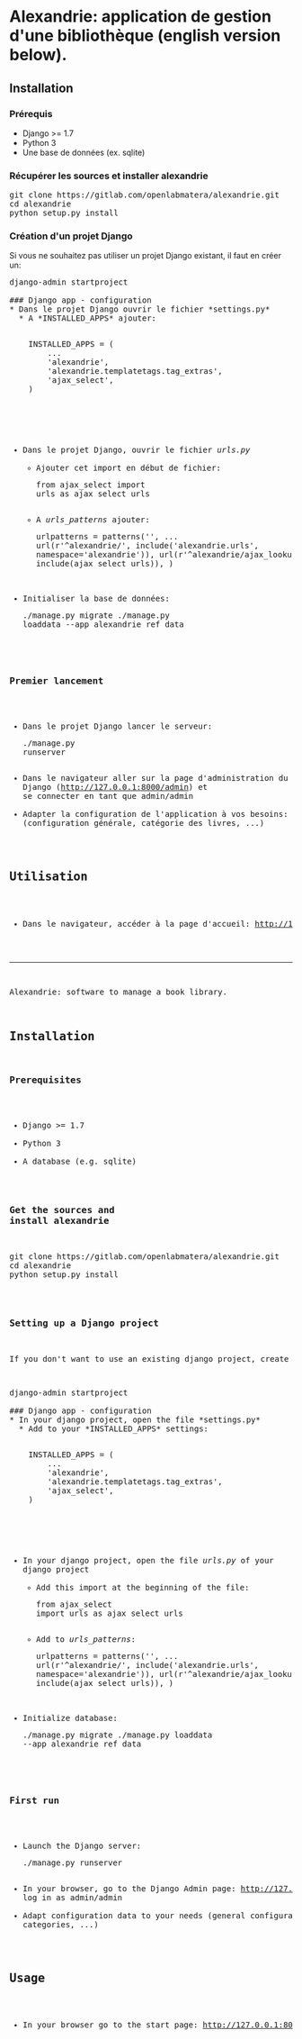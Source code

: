 # Alexandrie: application de gestion d'une bibliothèque (english version below).

## Installation

### Prérequis
* Django >= 1.7
* Python 3
* Une base de données (ex. sqlite)

### Récupérer les sources et installer alexandrie
<pre>git clone https://gitlab.com/openlabmatera/alexandrie.git
cd alexandrie
python setup.py install</pre>

### Création d'un projet Django
Si vous ne souhaitez pas utiliser un projet Django existant, il faut en créer un:
<pre>django-admin startproject <nom_du_projet>

### Django app - configuration
* Dans le projet Django ouvrir le fichier *settings.py*
  * A *INSTALLED_APPS* ajouter:
    <pre>
    INSTALLED_APPS = (
        ...
        'alexandrie',
        'alexandrie.templatetags.tag_extras',
        'ajax_select',
    )
    </pre>

* Dans le projet Django, ouvrir le fichier *urls.py*
  * Ajouter cet import en début de fichier:<pre>from ajax_select import urls as ajax_select_urls</pre>
  * A *urls_patterns* ajouter:<pre>urlpatterns = patterns('',
    ...
    url(r'^alexandrie/', include('alexandrie.urls', namespace='alexandrie')),
    url(r'^alexandrie/ajax_lookups/', include(ajax_select_urls)),
)</pre>
* Initialiser la base de données:<pre>./manage.py migrate
./manage.py loaddata --app alexandrie ref_data</pre>

### Premier lancement

* Dans le projet Django lancer le serveur:<pre>./manage.py runserver</pre>
* Dans le navigateur aller sur la page d'administration du projet Django (http://127.0.0.1:8000/admin) et se connecter en tant que admin/admin
* Adapter la configuration de l'application à vos besoins: (configuration générale, catégorie des livres, ...)

## Utilisation
* Dans le navigateur, accéder à la page d'accueil: http://127.0.0.1:8000/alexandrie/

*****

Alexandrie: software to manage a book library.

## Installation 

### Prerequisites
* Django >= 1.7
* Python 3
* A database (e.g. sqlite)

### Get the sources and install alexandrie
<pre>git clone https://gitlab.com/openlabmatera/alexandrie.git
cd alexandrie
python setup.py install</pre>

### Setting up a Django project
If you don't want to use an existing django project, create one:
<pre>django-admin startproject <my_project_name>

### Django app - configuration
* In your django project, open the file *settings.py*
  * Add to your *INSTALLED_APPS* settings:
    <pre>
    INSTALLED_APPS = (
        ...
        'alexandrie',
        'alexandrie.templatetags.tag_extras',
        'ajax_select',
    )
    </pre>

* In your django project, open the file *urls.py* of your django project
  * Add this import at the beginning of the file:<pre>from ajax_select import urls as ajax_select_urls</pre>
  * Add to *urls_patterns*:<pre>urlpatterns = patterns('',
    ...
    url(r'^alexandrie/', include('alexandrie.urls', namespace='alexandrie')),
    url(r'^alexandrie/ajax_lookups/', include(ajax_select_urls)),
)</pre>
* Initialize database:<pre>./manage.py migrate
./manage.py loaddata --app alexandrie ref_data</pre>

### First run

* Launch the Django server:<pre>./manage.py runserver</pre>
* In your browser, go to the Django Admin page: http://127.0.0.1:8000/admin and log in as admin/admin
* Adapt configuration data to your needs (general configuration, book categories, ...)

## Usage

* In your browser go to the start page: http://127.0.0.1:8000/alexandrie/
